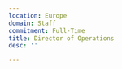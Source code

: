 ```yaml
---
location: Europe
domain: Staff
commitment: Full-Time
title: Director of Operations
desc: ''

---
```

